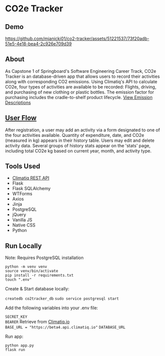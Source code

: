 # CO2e Tracker

## Demo

https://github.com/mjanicki01/co2-tracker/assets/51221537/73f20adb-51e5-4e18-bea4-2c926e709d39

## About

As Capstone 1 of Springboard's Software Engineering Career Track, CO2e Tracker is an database-driven app that allows users to record their activities along with corresponding CO2 emissions.
Using Climatiq's API to calculate CO2e, four types of activities are available to be recorded: Flights, driving, and purchasing of new clothing or plastic bottles. The emission factor for purchasing includes the cradle-to-shelf product lifecycle. [View Emission Descriptions](./proposal/emission_desc.png)

## [User Flow](./proposal/user_flow.png)
After registration, a user may add an activity via a form designated to one of the four activities available. Quantity of expenditure, date, and CO2e (measured in kg) appears in their history table. Users may edit and delete activity data. Several groups of history stats appear on the 'stats' page, including total CO2e kg based on current year, month, and activity type.

## Tools Used
- [Climatiq REST API](https://www.climatiq.io/)
- Flask
- Flask SQLAlchemy
- WTForms
- Axios
- Jinja
- PostgreSQL
- jQuery
- Vanilla JS
- Native CSS
- Python

## Run Locally
Note: Requires PostgreSQL installation

`python -m venv venv`  
`source venv/bin/activate`  
`pip install -r requirements.txt`  
`touch ".env"`
  
Create & Start database locally:

`createdb co2tracker_db`
`sudo service postgresql start`

Add the following variables into your .env file:

`SECRET_KEY`  
`BEARER`  Retrieve from [Climatiq.io](https://www.climatiq.io/)  
`BASE_URL = "https://beta4.api.climatiq.io"`
`DATABASE_URL`

Run app:

`python app.py`  
`flask run`  




